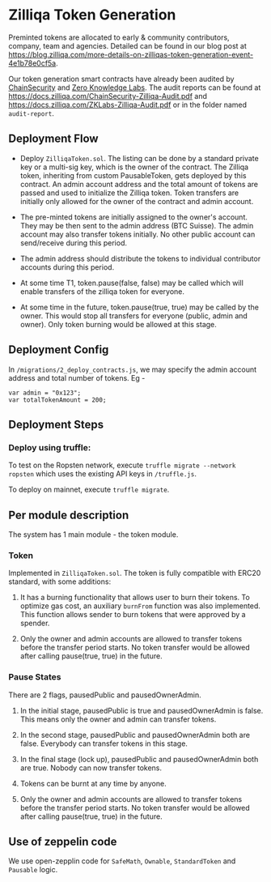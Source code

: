 # Zilliqa Token Generation 
Preminted tokens are allocated to early \& community contributors, company, team and agencies. Detailed can be found in our blog post at https://blog.zilliqa.com/more-details-on-zilliqas-token-generation-event-4e1b78e0cf5a.  

Our token generation smart contracts have already been audited by [ChainSecurity](http://chainsecurity.com/) and 
[Zero Knowledge Labs](http://zklabs.io/). The audit reports can be found at 
https://docs.zilliqa.com/ChainSecurity-Zilliqa-Audit.pdf and https://docs.zilliqa.com/ZKLabs-Zilliqa-Audit.pdf or in the folder named `audit-report`.

## Deployment Flow

- Deploy `ZilliqaToken.sol`. The listing can be done by a standard private key or a multi-sig key, which is the owner of the contract. The Zilliqa token, inheriting from custom PausableToken, gets deployed by this contract. An admin account address and the total amount of tokens are passed and used to initialize the Zilliqa token. Token transfers are initially only allowed for the owner of the contract and admin account.

- The pre-minted tokens are initially assigned to the owner's account. They may be then sent to the admin address (BTC Suisse). The admin account may also transfer tokens initially. No other public account can send/receive during this period.
 
- The admin address should distribute the tokens to individual contributor accounts during this period.

- At some time T1, token.pause(false, false) may be called which will enable transfers of the zilliqa token for everyone.

- At some time in the future, token.pause(true, true) may be called by the owner. This would stop all transfers for everyone (public, admin and owner). Only token burning would be allowed at this stage.


## Deployment Config

In `/migrations/2_deploy_contracts.js`, we may specify the admin account address and total number of tokens. Eg -

```
var admin = "0x123";
var totalTokenAmount = 200;
```

## Deployment Steps

### Deploy using truffle: 

To test on the Ropsten network, execute `truffle migrate --network ropsten` which uses the existing API keys in `/truffle.js`.

To deploy on mainnet, execute `truffle migrate`.


## Per module description
The system has 1 main module - the token module.

### Token
Implemented in `ZilliqaToken.sol`. The token is fully compatible with ERC20 standard, with some additions:

1. It has a burning functionality that allows user to burn their tokens.
To optimize gas cost, an auxiliary `burnFrom` function was also implemented.
This function allows sender to burn tokens that were approved by a spender.

2. Only the owner and admin accounts are allowed to transfer tokens before the transfer period starts. No token transfer would be allowed after calling pause(true, true) in the future.

### Pause States

There are 2 flags, pausedPublic and pausedOwnerAdmin.
1. In the initial stage, pausedPublic is true and pausedOwnerAdmin is false. This means only the owner and admin can transfer tokens.
2. In the second stage, pausedPublic and pausedOwnerAdmin both are false. Everybody can transfer tokens in this stage.
3. In the final stage (lock up), pausedPublic and pausedOwnerAdmin both are true. Nobody can now transfer tokens.
4. Tokens can be burnt at any time by anyone.

2. Only the owner and admin accounts are allowed to transfer tokens before the transfer period starts. No token transfer would be allowed after calling pause(true, true) in the future.


## Use of zeppelin code
We use open-zepplin code for `SafeMath`, `Ownable`, `StandardToken` and `Pausable` logic.

